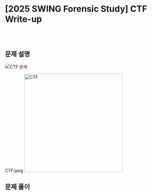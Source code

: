 <!DOCTYPE html>
<html>
<head>
        <link rel="stylesheet" type="text/css" href="sytle.css">
</head>
<body>
        <h1>[2025 SWING Forensic Study] CTF Write-up</h1>
</body>
<br>
<br>
</html>

문제 설명
--
![CTF 문제](https://github.com/user-attachments/assets/41fcbc80-3ab0-4aba-bc33-cb73458b9350)

CTF.jpeg
<img width="325" alt="CTF" src="https://github.com/user-attachments/assets/75791d14-7ee2-463e-a50d-80b6e961c1cc" />


문제 풀이
--
